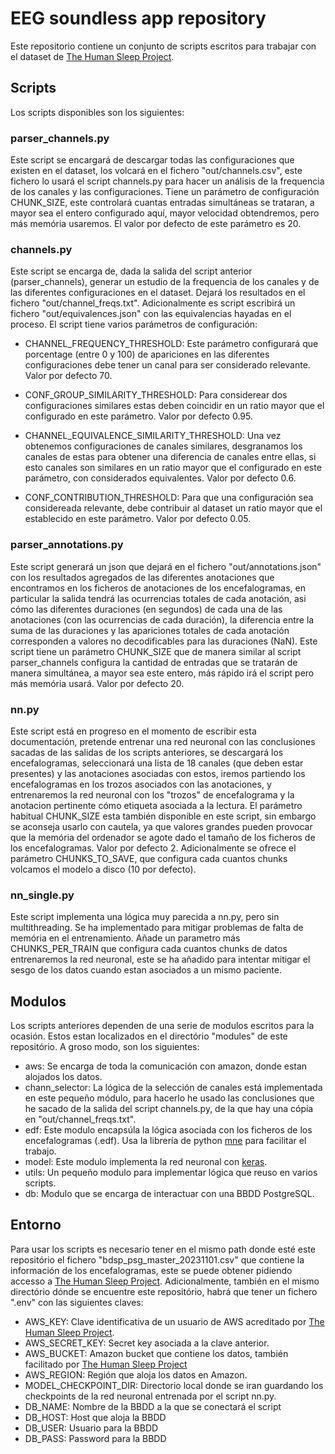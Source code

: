 # EEG soundless app repository

Este repositorio contiene un conjunto de scripts escritos para trabajar con el dataset de [The Human Sleep Project](https://bdsp.io/content/hsp/2.0/).

## Scripts

Los scripts disponibles son los siguientes:

### parser_channels.py

Este script se encargará de descargar todas las configuraciones que existen en el dataset, los volcará en el fichero "out/channels.csv", este fichero lo usará el script channels.py para hacer un análisis de la frequencia de los canales y las configuraciones. Tiene un parámetro de configuración CHUNK_SIZE, este controlará cuantas entradas simultáneas se trataran, a mayor sea el entero configurado aquí, mayor velocidad obtendremos, pero más memória usaremos. El valor por defecto de este parámetro es 20.

### channels.py

Este script se encarga de, dada la salida del script anterior (parser_channels), generar un estudio de la frequencia de los canales y de las diferentes configuraciones en el dataset. Dejará los resultados en el fichero "out/channel_freqs.txt". Adicionalmente es script escribirá un fichero "out/equivalences.json" con las equivalencias hayadas en el proceso. El script tiene varios parámetros de configuración:

- CHANNEL_FREQUENCY_THRESHOLD: Este parámetro configurará que porcentage (entre 0 y 100) de apariciones en las diferentes configuraciones debe tener un canal para ser considerado relevante. Valor por defecto 70.

- CONF_GROUP_SIMILARITY_THRESHOLD: Para considerear dos configuraciones similares estas deben coincidir en un ratio mayor que el configurado en este parámetro. Valor por defecto 0.95.

- CHANNEL_EQUIVALENCE_SIMILARITY_THRESHOLD: Una vez obtenemos configuraciones de canales similares, desgranamos los canales de estas para obtener una diferencia de canales entre ellas, si esto canales son similares en un ratio mayor que el configurado en este parámetro, con considerados equivalentes. Valor por defecto 0.6.

- CONF_CONTRIBUTION_THRESHOLD: Para que una configuración sea considereada relevante, debe contribuir al dataset un ratio mayor que el establecido en este parámetro. Valor por defecto 0.05.

### parser_annotations.py

Este script generará un json que dejará en el fichero "out/annotations.json" con los resultados agregados de las diferentes anotaciones que encontramos en los ficheros de anotaciones de los encefalogramas, en particular la salida tendrá las ocurrencias totales de cada anotación, asi cómo las diferentes duraciones (en segundos) de cada una de las anotaciones (con las ocurrencias de cada duración), la diferencia entre la suma de las duraciones y las apariciones totales de cada anotación corresponden a valores no decodificables para las duraciones (NaN). Este script tiene un parámetro CHUNK_SIZE que de manera similar al script parser_channels configura la cantidad de entradas que se tratarán de manera simultánea, a mayor sea este entero, más rápido irá el script pero más memória usará. Valor por defecto 20.

### nn.py

Este script está en progreso en el momento de escribir esta documentación, pretende entrenar una red neuronal con las conclusiones sacadas de las salidas de los scripts anteriores, se descargará los encefalogramas, seleccionará una lista de 18 canales (que deben estar presentes) y las anotaciones asociadas con estos, iremos partiendo los encefalogramas en los trozos asociados con las anotaciones, y entrenaremos la red neuronal con los "trozos" de encefalograma y la anotacion pertinente cómo etiqueta asociada a la lectura. El parámetro habitual CHUNK_SIZE esta también disponible en este script, sin embargo se aconseja usarlo con cautela, ya que valores grandes pueden provocar que la memória del ordenador se agote dado el tamaño de los ficheros de los encefalogramas. Valor por defecto 2. Adicionalmente se ofrece el parámetro CHUNKS_TO_SAVE, que configura cada cuantos chunks volcamos el modelo a disco (10 por defecto).

### nn_single.py

Este script implementa una lógica muy parecida a nn.py, pero sin multithreading. Se ha implementado para mitigar problemas de falta de memória en el entrenamiento. Añade un parametro más CHUNKS_PER_TRAIN que configura cada cuantos chunks de datos entrenaremos la red neuronal, este se ha añadido para intentar mitigar el sesgo de los datos cuando estan asociados a un mismo paciente.

## Modulos

Los scripts anteriores dependen de una serie de modulos escritos para la ocasión. Estos estan localizados en el directório "modules" de este repositório. A groso modo, son los siguientes:

- aws: Se encarga de toda la comunicación con amazon, donde estan alojados los datos.
- chann_selector: La lógica de la selección de canales está implementada en este pequeño módulo, para hacerlo he usado las conclusiones que he sacado de la salida del script channels.py, de la que hay una cópia en "out/channel_freqs.txt".
- edf: Este modulo encapsúla la lógica asociada con los ficheros de los encefalogramas (.edf). Usa la librería de python [mne](https://mne.tools/stable/index.html) para facilitar el trabajo.
- model: Este modulo implementa la red neuronal con [keras](https://keras.io/).
- utils: Un pequeño modulo para implementar lógica que reuso en varios scripts.
- db: Modulo que se encarga de interactuar con una BBDD PostgreSQL.

## Entorno

Para usar los scripts es necesario tener en el mismo path donde esté este repositório el fichero "bdsp_psg_master_20231101.csv" que contiene la información de los encefalogramas, este se puede obtener pidiendo accesso a [The Human Sleep Project](https://bdsp.io/content/hsp/2.0/). Adicionalmente, también en el mismo directório dónde se encuentre este repositório, habrá que tener un fichero ".env" con las siguientes claves:

- AWS_KEY: Clave identificativa de un usuario de AWS acreditado por [The Human Sleep Project](https://bdsp.io/content/hsp/2.0/).
- AWS_SECRET_KEY: Secret key asociada a la clave anterior.
- AWS_BUCKET: Amazon bucket que contiene los datos, también facilitado por [The Human Sleep Project](https://bdsp.io/content/hsp/2.0/)
- AWS_REGION: Región que aloja los datos en Amazon.
- MODEL_CHECKPOINT_DIR: Directorio local donde se iran guardando los checkpoints de la red neuronal entrenada por el script nn.py.
- DB_NAME: Nombre de la BBDD a la que se conectará el script
- DB_HOST: Host que aloja la BBDD
- DB_USER: Usuario para la BBDD
- DB_PASS: Password para la BBDD
